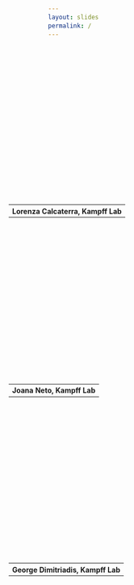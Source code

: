 ```yaml
---
layout: slides
permalink: /
---
```


<section data-markdown data-separator="^\n---\n$" data-separator-vertical="^\n--\n$">
<script type="text/template">

## Bonsai
![Bonsai](./assets/images/bonsai-circle.svg)

[http://bonsai-rx.org](http://bonsai-rx.org)

### A visual programming language for neuroscience
<table style="width: 100%;">
  <tr>
    <th width="50%"><img alt="Sainsbury Wellcome Centre" src="./assets/images/swc.png" height="100" align="left"/></th>
    <th width="50%"><img alt="NeuroGEARS" src="./assets/images/neurogears.svg" align="right"/></th>
  </tr>
</table>

</script>
</section>

<!-- Raw HTML for embedded iframe backgrounds -->
<section data-background="#000000">
    <section data-markdown data-separator="^\n---\n$" data-separator-vertical="^\n--\n$">
    <script type="text/template">## Applications</script>
    </section>
    <section data-background-iframe="https://www.youtube.com/embed/qXqAXgXJPmo?controls=0&amp;enablejsapi=1&amp;autoplay=1&amp;showinfo=0&amp;rel=0&amp;html5=1">
      <table style="height: 20%; margin-top: 65%; margin-left: -78px;">
        <tr><th>Lorenza Calcaterra, Kampff Lab</th></tr>
      </table>
    </section>
    <section data-background-iframe="https://www.youtube.com/embed/xyiqhiAiaY0?controls=0&amp;enablejsapi=1&amp;autoplay=1&amp;loop=1&amp;playlist=xyiqhiAiaY0&amp;showinfo=0&amp;rel=0&amp;html5=1">
      <table style="height: 20%; margin-top: 65%; margin-left: -78px;">
        <tr><th>Joana Neto, Kampff Lab</th></tr>
      </table>
    </section>
    <section data-background-iframe="https://www.youtube.com/embed/mJDV07ptQFk?start=40&amp;controls=0&amp;enablejsapi=1&amp;autoplay=1&amp;showinfo=0&amp;rel=0&amp;html5=1">
      <table style="height: 20%; margin-top: 65%; margin-left: -78px;">
        <tr><th>George Dimitriadis, Kampff Lab</th></tr>
      </table>
    </section>
</section>
